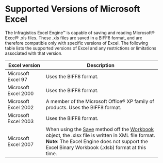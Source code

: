 ﻿<!--
|metadata|
{
    "fileName": "excelengine-supported-versions-of-microsoft-excel",
    "controlName": "Infragistics Excel Library",
    "tags": ["FAQ"]
}
|metadata|
-->

# Supported Versions of Microsoft Excel

The Infragistics Excel Engine™ is capable of saving and reading Microsoft® Excel® .xls files. These .xls files are saved in a BIFF8 format, and are therefore compatible only with specific versions of Excel. The following table lists the supported versions of Excel and any restrictions or limitations associated with that version.

Excel version | Description
---|---
Microsoft Excel 97 | Uses the BIFF8 format.
Microsoft Excel 2000 | Uses the BIFF8 format.
Microsoft Excel 2002 | A member of the Microsoft Office® XP family of products. Uses the BIFF8 format.
Microsoft Excel 2003 | Uses the BIFF8 format.
Microsoft Excel 2007 | When using the [Save](Infragistics.Web.Mvc.Documents.Excel~Infragistics.Documents.Excel.Workbook~Save.html) method off the [Workbook](Infragistics.Web.Mvc.Documents.Excel~Infragistics.Documents.Excel.Workbook.html) object, the .xlsx file is written in XML file format. <br/> **Note:** The Excel Engine does not support the Excel Binary Workbook (.xlsb) format at this time.

